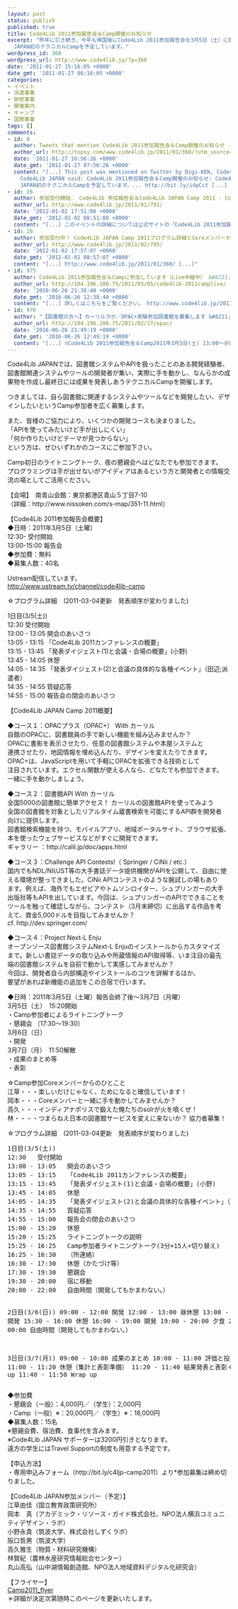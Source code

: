 ```yaml
---
layout: post
status: publish
published: true
title: Code4Lib 2011参加報告会＆Camp開催のお知らせ
excerpt: "昨年に引き続き、今年も帰国後にCode4Lib 2011参加報告会を3月5日（土）に開催する予定です。\r\n報告会では、渡航派遣者の報告に加え、ライトニングトークなどの話題提供も予定しています。\r\nまた、今年は報告会に引き続きCode4Lib
  JAPAN初のテクニカルCampを予定しています。"
wordpress_id: 360
wordpress_url: http://www.code4lib.jp/?p=360
date: '2011-01-27 15:16:05 +0000'
date_gmt: '2011-01-27 06:16:05 +0000'
categories:
- イベント
- 派遣事業
- 研修事業
- 開催案内
- キャンプ
- 国際事業
tags: []
comments:
- id: 8
  author: Tweets that mention Code4Lib 2011参加報告会＆Camp開催のお知らせ - Code4Lib JAPAN -- Topsy.com
  author_url: http://topsy.com/www.code4lib.jp/2011/01/360/?utm_source=pingback&amp;utm_campaign=L2
  date: '2011-01-27 16:56:26 +0000'
  date_gmt: '2011-01-27 07:56:26 +0000'
  content: "[...] This post was mentioned on Twitter by Digi-KEN, Code4Lib JAPAN.
    Code4Lib JAPAN said: Code4Lib 2011参加報告会＆Camp開催のお知らせ: Code4Lib 2011参加報告会を3月5日（土）に開催する予定です。報告会に引き続きCode4Lib
    JAPAN初のテクニカルCampを予定しています。... http://bit.ly/i4pCct [...] "
- id: 26
  author: 参加受付開始： Code4Lib 参加報告会＆Code4Lib JAPAN Camp 2011 - Code4Lib JAPAN
  author_url: http://www.code4lib.jp/2011/01/791/
  date: '2012-01-02 17:51:08 +0000'
  date_gmt: '2012-01-02 08:51:08 +0000'
  content: "[...] このイベントの詳細については公式サイトの「Code4Lib 2011参加報告会＆Camp開催のお知らせ」をご覧ください。 [...]"
- id: 28
  author: 参加受付中！ Code4Lib JAPAN Camp 2011プログラム詳細とCoreメンバーからのひとこと - Code4Lib JAPAN
  author_url: http://www.code4lib.jp/2011/02/795/
  date: '2012-01-02 17:57:07 +0000'
  date_gmt: '2012-01-02 08:57:07 +0000'
  content: "[...] http://www.code4lib.jp/2011/01/360/ [...]"
- id: 975
  author: Code4Lib 2011参加報告会＆Campに参加しています（Live中継中） &#8211; カーリルのブログ
  author_url: http://104.196.100.75/2011/03/05/code4lib-2011camplive/
  date: '2016-06-26 21:38:40 +0000'
  date_gmt: '2016-06-26 12:38:40 +0000'
  content: "[...] 詳しくはこちらをご覧ください。 http://www.code4lib.jp/2011/01/360/ [...]"
- id: 976
  author: "【図書館の方へ】カーリルラボ／OPAC+実験参加図書館を募集します &#8211; カーリルのブログ"
  author_url: http://104.196.100.75/2011/02/17/opac/
  date: '2016-06-26 21:49:19 +0000'
  date_gmt: '2016-06-26 12:49:19 +0000'
  content: "[...] ▽Code4Lib 2011参加報告会＆Camp2011年3月5日(土) 13:00～＠南青山会館＞＞詳細はこちら [...]"
---
```

<p>Code4Lib JAPANでは、図書館システムやAPIを扱ったことのある開発経験者、図書館関連システムやツールの開発者が集い、実際に手を動かし、なんらかの成果物を作成し最終日には成果を発表しあうテクニカルCampを開催します。</p>
<p>つきましては、自ら図書館に関連するシステムやツールなどを開発したい、デザインしたいというCamp参加者を広く募集します。</p>
<p>また、皆様のご協力により、いくつかの開発コースも決まりました。<br />
「APIを使ってみたいけど手が出しにくい」<br />
「何か作りたいけどテーマが見つからない」<br />
という方は、ぜひいずれかのコースにご参加下さい。<!--more--></p>
<p>Camp初日のライトニングトーク、夜の懇親会へはどなたでも参加できます。<br />
プログラミングは手が出せないがアイディアはあるという方と開発者との情報交流の場としてご活用ください。</p>
<p>【会場】　南青山会館：東京都港区青山５丁目7-10<br />
（詳細：http://www.nissoken.com/s-map/351-11.html）</p>
<p>【Code4Lib 2011参加報告会概要】<br />
◆日時：2011年3月5日（土曜）<br />
12:30- 受付開始<br />
13:00-15:00 報告会<br />
◆参加費：無料<br />
◆募集人数：40名</p>
<p>Ustream配信しています。<br />
<a href="http://www.ustream.tv/channel/code4lib-camp">http://www.ustream.tv/channel/code4lib-camp</a></p>
<p>☆プログラム詳細　(2011-03-04更新　発表順序が変わりました)</p>
<p>1日目(3/5(土))<br />
12:30	受付開始<br />
13:00 - 13:05	開会のあいさつ<br />
13:05 - 13:15	「Code4Lib 2011カンファレンスの概要」<br />
13:15 - 13:45	「発表ダイジェスト(1)と会議・会場の概要」(小野)<br />
13:45 - 14:05	休憩<br />
14:05 - 14:35	「発表ダイジェスト(2)と会議の具体的な各種イベント」（田辺;派遣者）<br />
14:35 - 14:55	質疑応答<br />
14:55 - 15:00	報告会の閉会のあいさつ</p>
<p>【Code4Lib JAPAN Camp 2011概要】</p>
<p>◆コース１：OPACプラス（OPAC+） With カーリル<br />
自館のOPACに、図書館員の手で新しい機能を組み込みませんか？<br />
OPACに書影を表示させたり、任意の図書館システムや本屋システムと<br />
連携させたり、地図情報を埋め込んだり、デザインを変えたりできます。<br />
OPAC+は、JavaScriptを用いて手軽にOPACを拡張できる技術として<br />
注目されています。エクセル関数が使える人なら、どなたでも参加できます。<br />
一緒に手を動かしましょう。</p>
<p>◆コース２：図書館API With カーリル<br />
全国5000の図書館に簡単アクセス！ カーリルの図書館APIを使ってみよう<br />
全国の図書館を対象としたリアルタイム蔵書検索を可能にするAPI群を開発者<br />
向けに提供します。<br />
図書館検索機能を持つ、モバイルアプリ、地域ポータルサイト、ブラウザ拡張、<br />
本を使ったウェブサービスなどがすぐに開発できます。<br />
ギャラリー ：http://calil.jp/doc/apps.html</p>
<p>◆コース３：Challenge API Contests!（ Springer / CiNii / etc.）<br />
国内でもNDL/NII/JST等の大手書誌データ提供機関がAPIを公開して、自由に使<br />
える環境が整ってきました。CiNii APIコンテストのような腕試しの場もあり<br />
ます。例えば、海外でもエゼビアやトムソンロイター、シュプリンガーの大手<br />
出版社等もAPIを出しています。今回は、シュプリンガーのAPIでできることを<br />
ツールを触って確認しながら、コンテスト（3月末締切）に出品する作品を考<br />
えて、賞金5,000ドルを目指してみませんか？<br />
cf. http://dev.springer.com/</p>
<p>◆コース４：Project Next-L Enju<br />
オープンソース図書館システムNext-L Enjuのインストールからカスタマイズ<br />
まで。新しい書誌データの取り込みや所蔵情報のAPI取得等、いま注目の最先<br />
端の図書館システムを自前で動かして実感してみませんか？<br />
今回は、開発者自ら内部構造やインストールのコツを詳解するほか、<br />
要望があれば新機能の追加をこの合宿で行います。</p>
<p>◆日時：2011年3月5日（土曜）報告会終了後～3月7日（月曜）<br />
3月5日（土）　15:20開始<br />
・Camp参加者によるライトニングトーク<br />
・懇親会 （17:30～19:30）<br />
3月6日（日）<br />
・開発<br />
3月7日（月）　11:50解散<br />
・成果のまとめ等<br />
・表彰</p>
<p>☆Camp参加Coreメンバーからのひとこと<br />
江草・・・楽しいだけじゃなく、ためになると確信しています！<br />
岡本・・・Coreメンバーと一緒に手を動かしてみませんか？<br />
高久・・・インディアナポリスで鍛えた俺たちのsolrが火を噴くぜ！<br />
林・・・・つまらねえ日本の図書館サービスを変えに来ないか？ 協力者募集！</p>
<p>☆プログラム詳細　(2011-03-04更新　発表順序が変わりました)</p>
<pre>1日目(3/5(土))
12:30	受付開始
13:00 - 13:05	開会のあいさつ
13:05 - 13:15	「Code4Lib 2011カンファレンスの概要」
13:15 - 13:45	「発表ダイジェスト(1)と会議・会場の概要」(小野)
13:45 - 14:05	休憩
14:05 - 14:35	「発表ダイジェスト(2)と会議の具体的な各種イベント」（田辺;派遣者）
14:35 - 14:55	質疑応答
14:55 - 15:00	報告会の閉会のあいさつ
15:00 - 15:20	休憩
15:20 - 15:25	ライトニングトークの説明
15:25 - 16:25	Camp参加者ライトニングトーク(3分&times;15人+切り替え)
16:25 - 16:30	（所連絡）
16:30 - 17:30	休憩（かたづけ等）
17:30 - 19:30	懇親会
19:30 - 20:00	宿に移動
20:00 - 22:00	自由時間（開発してもかまわない。）

2日目(3/6(日))
09:00 - 12:00	開発
12:00 - 13:00	昼休憩
13:00 - 15:30	開発
15:30 - 16:00	休憩
16:00 - 19:00	開発
19:00 - 20:00	夕食
20:00 - 00:00	自由時間（開発してもかまわない。）

3日目(3/7(月))
09:00 - 10:00	成果のまとめ
10:00 - 11:00	評価と投票
11:00 - 11:20	休憩（集計と表彰準備）
11:20 - 11:40	結果発表と表彰＋Wrap up
11:40 - 11:50	Wrap up</pre>
<p>◆参加費<br />
・懇親会（一般）：4,000円／（学生）：2,000円<br />
・Camp（一般）※：20,000円／（学生）※：18,000円<br />
◆募集人数：15名<br />
※懇親会費、宿泊費、食事代を含みます。<br />
※Code4Lib JAPAN サポーターは3200円引きとなります。<br />
遠方の学生にはTravel Supportの制度も用意する予定です。</p>
<p>【申込方法】<br />
・専用申込みフォーム（http://bit.ly/c4ljp-camp2011）より*参加募集は締め切りました。</p>
<p>【Code4Lib JAPAN参加メンバー（予定）】<br />
江草由佳（国立教育政策研究所）<br />
岡本　真（アカデミック・リソース・ガイド株式会社、NPO法人横浜コミュニティデザイン・ラボ）<br />
小野永貴（筑波大学、株式会社しずくラボ）<br />
阪口哲男（筑波大学）<br />
高久雅生（物質・材料研究機構）<br />
林賢紀（農林水産研究情報総合センター）<br />
丸山高弘（山中湖情報創造館、NPO法人地域資料デジタル化研究会）</p>
<p>【フライヤー】<br />
<a href="{{ site.baseurl }}/assets/uploads/2011/01/CAMP20110305-07b2.pdf">Camp2011_flyer</a><br />
＊詳細が決定次第随時このページを更新いたします。</p>

